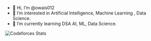 - 👋 Hi, I’m @owais012
- 👀 I’m interested in Artificial Intelligence, Machine Learning , Data Science.
- 🌱 I’m currently learning  DSA AI, ML, Data Science.
  
![Codeforces Stats](https://codeforces-readme-stats.vercel.app/api/card?username=owess&theme=radical)
<!---
owais012/owais012 is a ✨ special ✨ repository because its `README.md` (this file) appears on your GitHub profile.
You can click the Preview link to take a look at your changes.
--->
